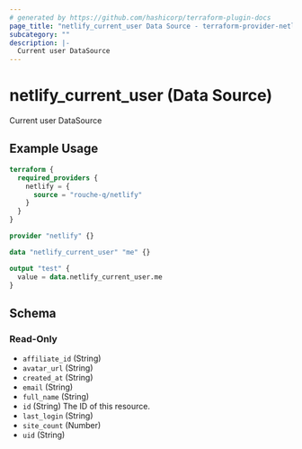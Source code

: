 ```yaml
---
# generated by https://github.com/hashicorp/terraform-plugin-docs
page_title: "netlify_current_user Data Source - terraform-provider-netlify"
subcategory: ""
description: |-
  Current user DataSource
---
```


# netlify_current_user (Data Source)

Current user DataSource

## Example Usage

```terraform
terraform {
  required_providers {
    netlify = {
      source = "rouche-q/netlify"
    }
  }
}

provider "netlify" {}

data "netlify_current_user" "me" {}

output "test" {
  value = data.netlify_current_user.me
}
```

<!-- schema generated by tfplugindocs -->
## Schema

### Read-Only

- `affiliate_id` (String)
- `avatar_url` (String)
- `created_at` (String)
- `email` (String)
- `full_name` (String)
- `id` (String) The ID of this resource.
- `last_login` (String)
- `site_count` (Number)
- `uid` (String)
